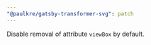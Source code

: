 ```yaml
---
"@paulkre/gatsby-transformer-svg": patch
---
```


Disable removal of attribute `viewBox` by default.
